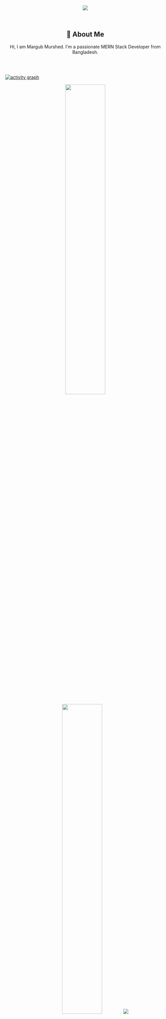 <div align="center">
  <img src="https://i.ibb.co.com/C3ZnGCKJ/1687866980840.jpg"  />
</div>
<br>
<br>

<h2 align="center">💫 About Me</h2>
<p align="center">Hi, I am Margub Murshed. I'm a passionate MERN Stack Developer from Bangladesh.</p>

<br>
<br>

[![activity graph](https://github-readme-activity-graph.vercel.app/graph?username=margubmurshed&theme=github-dark-dimmed&custom_title=My%20Github%20Activity%20Graph&hide_border=true)](https://github.com/margubmurshed/github-readme-activity-graph)

<p align="center">
  <img height="50%" width="auto" src ="https://github-readme-stats.vercel.app/api?username=margubmurshed&show_icons=true&count_private=true&theme=dark&hide_border=true&hide=issues,contribs&bg_color=00000000">
  <img height="50%" width="auto" src ="https://github-readme-stats.vercel.app/api/top-langs/?username=margubmurshed&layout=compact&hide_border=true&theme=dark&bg_color=00000000&langs_count=6">
  <img src ="https://github-readme-streak-stats.herokuapp.com?user=margubmurshed&theme=dark&hide_border=true&background=ffffff">
</p>

